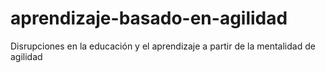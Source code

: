 # aprendizaje-basado-en-agilidad
Disrupciones en la educación y el aprendizaje a partir de la mentalidad de agilidad
